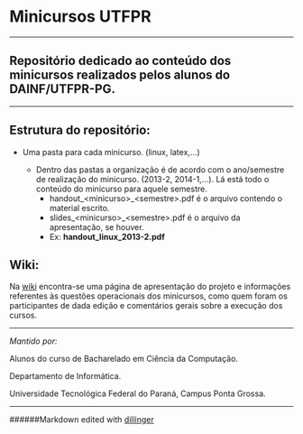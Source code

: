 # Minicursos UTFPR
---
Repositório dedicado ao conteúdo dos minicursos realizados pelos alunos do DAINF/UTFPR-PG.
---

---
## Estrutura do repositório:


 * Uma pasta para cada minicurso. (linux, latex,...)

    * Dentro das pastas a organização é de acordo com o ano/semestre de realização do minicurso. (2013-2, 2014-1,...). Lá está todo o conteúdo do minicurso para aquele semestre.
        * handout\_&lt;minicurso&gt;_&lt;semestre&gt;.pdf é o arquivo contendo o material escrito.
        * slides\_&lt;minicurso&gt;_&lt;semestre&gt;.pdf é o arquivo da apresentação, se houver.
        * Ex: **handout_linux_2013-2.pdf**

## Wiki:
Na [wiki](https://github.com/UTFPR-PG/minicursos/wiki) encontra-se uma página de apresentação do projeto e informações referentes às questões operacionais dos minicursos, como quem foram os participantes de dada edição e comentários gerais sobre a execução dos cursos.

----
*Mantido por:*

Alunos do curso de
Bacharelado em Ciência da Computação.

Departamento de Informática.

Universidade Tecnológica Federal do Paraná,
Campus Ponta Grossa.

---

######Markdown edited with [dillinger](http://dillinger.io)
